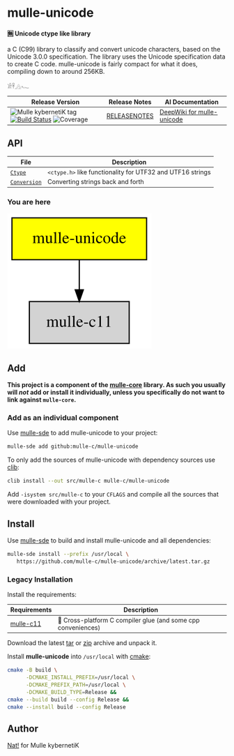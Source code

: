 # mulle-unicode

#### 🈚 Unicode ctype like library

a C (C99) library to classify and convert unicode characters, based on the
Unicode 3.0.0 specification.
The library uses the Unicode specification data to create C code.
mulle-unicode is fairly compact for what it does, compiling down to around
256KB.

`𓀀𓋹𓂻𓆑`



| Release Version                                       | Release Notes  | AI Documentation
|-------------------------------------------------------|----------------|---------------
| ![Mulle kybernetiK tag](https://img.shields.io/github/tag/mulle-c/mulle-unicode.svg) [![Build Status](https://github.com/mulle-c/mulle-unicode/workflows/CI/badge.svg)](//github.com/mulle-c/mulle-unicode/actions) ![Coverage](https://img.shields.io/badge/coverage-100%25%C2%A0-2acf49) | [RELEASENOTES](RELEASENOTES.md) | [DeepWiki for mulle-unicode](https://deepwiki.com/mulle-c/mulle-unicode)


## API

| File                             | Description
|----------------------------------| ----------------------------------------
| [`Ctype`](dox/API_CTYPE.md)      | `<ctype.h>` like functionality for UTF32 and UTF16 strings
| [`Conversion`](dox/API_CTYPE.md) | Converting strings back and forth




### You are here

![Overview](overview.dot.svg)





## Add

**This project is a component of the [mulle-core](//github.com/mulle-core/mulle-core) library. As such you usually will *not* add or install it
individually, unless you specifically do not want to link against
`mulle-core`.**


### Add as an individual component

Use [mulle-sde](//github.com/mulle-sde) to add mulle-unicode to your project:

``` sh
mulle-sde add github:mulle-c/mulle-unicode
```

To only add the sources of mulle-unicode with dependency
sources use [clib](https://github.com/clibs/clib):


``` sh
clib install --out src/mulle-c mulle-c/mulle-unicode
```

Add `-isystem src/mulle-c` to your `CFLAGS` and compile all the sources that were downloaded with your project.


## Install

Use [mulle-sde](//github.com/mulle-sde) to build and install mulle-unicode and all dependencies:

``` sh
mulle-sde install --prefix /usr/local \
   https://github.com/mulle-c/mulle-unicode/archive/latest.tar.gz
```

### Legacy Installation

Install the requirements:

| Requirements                                 | Description
|----------------------------------------------|-----------------------
| [mulle-c11](https://github.com/mulle-c/mulle-c11)             | 🔀 Cross-platform C compiler glue (and some cpp conveniences)

Download the latest [tar](https://github.com/mulle-c/mulle-unicode/archive/refs/tags/latest.tar.gz) or [zip](https://github.com/mulle-c/mulle-unicode/archive/refs/tags/latest.zip) archive and unpack it.

Install **mulle-unicode** into `/usr/local` with [cmake](https://cmake.org):

``` sh
cmake -B build \
      -DCMAKE_INSTALL_PREFIX=/usr/local \
      -DCMAKE_PREFIX_PATH=/usr/local \
      -DCMAKE_BUILD_TYPE=Release &&
cmake --build build --config Release &&
cmake --install build --config Release
```


## Author

[Nat!](https://mulle-kybernetik.com/weblog) for Mulle kybernetiK  



